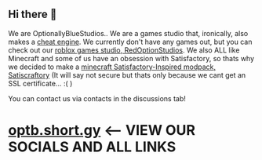 ## Hi there 👋

<!--

**Here are some ideas to get you started:**

🙋‍♀️ A short introduction - what is your organization all about?
🌈 Contribution guidelines - how can the community get involved?
👩‍💻 Useful resources - where can the community find your docs? Is there anything else the community should know?
🍿 Fun facts - what does your team eat for breakfast?
🧙 Remember, you can do mighty things with the power of [Markdown](https://docs.github.com/github/writing-on-github/getting-started-with-writing-and-formatting-on-github/basic-writing-and-formatting-syntax)
-->
We are OptionallyBlueStudios.. We are a games studio that, ironically, also makes a [cheat engine](https://github.com/optionallybluestudios/CheatSpy). We currently don't have any games out, but you can check out our [roblox games studio, RedOptionStudios](https://red-option-studios.github.io). We also ALL like Minecraft and some of us have an obsession with Satisfactory, so thats why we decided to make a [minecraft Satisfactory-Inspired modpack, Satiscraftory](https://satiscraftory-modpack-developers.github.io/Website) (It will say not secure but thats only because we cant get an SSL certificate... :( )

You can contact us via contacts in the discussions tab!

# [optb.short.gy](optb.short.gy) <-- VIEW OUR SOCIALS AND ALL LINKS
